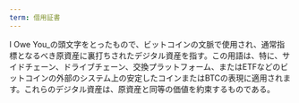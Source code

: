 ```yaml
---
term: 借用証書
---
```

I Owe You_の頭文字をとったもので、ビットコインの文脈で使用され、通常指標となるべき原資産に裏打ちされたデジタル資産を指す。この用語は、特に、サイドチェーン、ドライブチェーン、交換プラットフォーム、またはETFなどのビットコインの外部のシステム上の安定したコインまたはBTCの表現に適用されます。これらのデジタル資産は、原資産と同等の価値を約束するものである。